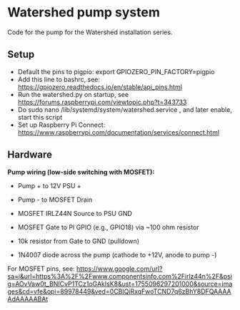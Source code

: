 # Watershed pump system
Code for the pump for the Watershed installation series.


## Setup
* Default the pins to pigpio: export GPIOZERO_PIN_FACTORY=pigpio
* Add this line to bashrc, see: https://gpiozero.readthedocs.io/en/stable/api_pins.html
* Run the watershed.py on startup, see https://forums.raspberrypi.com/viewtopic.php?t=343733
* Do sudo nano /lib/systemd/system/watershed.service , and later enable, start this script
* Set up Raspberry Pi Connect: https://www.raspberrypi.com/documentation/services/connect.html


## Hardware
**Pump wiring (low-side switching with MOSFET):**

- Pump +  to  12V PSU +
    
- Pump - to MOSFET Drain
    
- MOSFET IRLZ44N Source to PSU GND
    
- MOSFET Gate to PI GPIO (e.g., GPIO18) via ~100 ohm resistor
    
- 10k resistor from Gate to GND (pulldown)
    
- 1N4007 diode across the pump (cathode to +12V, anode to pump -)

For MOSFET pins, see:
https://www.google.com/url?sa=i&url=https%3A%2F%2Fwww.componentsinfo.com%2Firlz44n%2F&psig=AOvVaw0t_BNICvP1TCz1oGAkIsK8&ust=1755096297201000&source=images&cd=vfe&opi=89978449&ved=0CBIQjRxqFwoTCND7q6zBhY8DFQAAAAAdAAAAABAt
